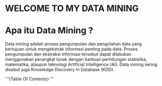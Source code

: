 # WELCOME TO MY DATA MINING

# Apa itu Data Mining ?
Data mining adalah proses pengumpulan dan pengolahan data yang bertujuan untuk mengekstrak informasi penting pada data. 
Proses pengumpulan dan ekstraksi informasi tersebut dapat dilakukan menggunakan perangkat lunak dengan bantuan perhitungan statistika, 
matematika, ataupun teknologi Artificial Intelligence (AI). 
Data mining sering disebut juga Knowledge Discovery in Database (KDD).

'''{Table Of Contents}
'''